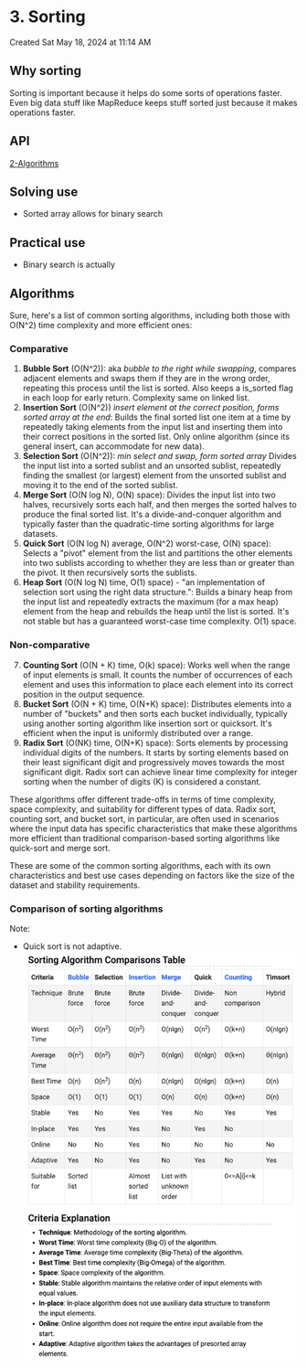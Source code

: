 # 3. Sorting
Created Sat May 18, 2024 at 11:14 AM

## Why sorting
Sorting is important because it helps do some sorts of operations faster.
Even big data stuff like MapReduce keeps stuff sorted just because it makes operations faster.

## API
[2-Algorithms](../STL/2-Algorithms.md#Sorting)

## Solving use
- Sorted array allows for binary search


## Practical use
- Binary search is actually

## Algorithms
Sure, here's a list of common sorting algorithms, including both those with O(N^2) time complexity and more efficient ones:

### Comparative
1. **Bubble Sort** (O(N^2)): aka *bubble to the right while swapping*, compares adjacent elements and swaps them if they are in the wrong order, repeating this process until the list is sorted. Also keeps a is_sorted flag in each loop for early return. Complexity same on linked list.
2. **Insertion Sort** (O(N^2)) *insert element at the correct position, forms sorted array at the end*: Builds the final sorted list one item at a time by repeatedly taking elements from the input list and inserting them into their correct positions in the sorted list. Only online algorithm (since its general insert, can accommodate for new data).
3. **Selection Sort** (O(N^2)): *min select and swap, form sorted array* Divides the input list into a sorted sublist and an unsorted sublist, repeatedly finding the smallest (or largest) element from the unsorted sublist and moving it to the end of the sorted sublist.
4. **Merge Sort** (O(N log N), O(N) space): Divides the input list into two halves, recursively sorts each half, and then merges the sorted halves to produce the final sorted list. It's a divide-and-conquer algorithm and typically faster than the quadratic-time sorting algorithms for large datasets.
5. **Quick Sort** (O(N log N) average, O(N^2) worst-case, O(N) space): Selects a "pivot" element from the list and partitions the other elements into two sublists according to whether they are less than or greater than the pivot. It then recursively sorts the sublists.
6. **Heap Sort** (O(N log N) time, O(1) space) - "an implementation of selection sort using the right data structure.": Builds a binary heap from the input list and repeatedly extracts the maximum (for a max heap) element from the heap and rebuilds the heap until the list is sorted. It's not stable but has a guaranteed worst-case time complexity. O(1) space.
   
### Non-comparative
7. **Counting Sort** (O(N + K) time, O(k) space): Works well when the range of input elements is small. It counts the number of occurrences of each element and uses this information to place each element into its correct position in the output sequence.
8. **Bucket Sort** (O(N + K) time, O(N+K) space): Distributes elements into a number of "buckets" and then sorts each bucket individually, typically using another sorting algorithm like insertion sort or quicksort. It's efficient when the input is uniformly distributed over a range.
9. **Radix Sort** (O(NK) time, O(N+K) space): Sorts elements by processing individual digits of the numbers. It starts by sorting elements based on their least significant digit and progressively moves towards the most significant digit. Radix sort can achieve linear time complexity for integer sorting when the number of digits (K) is considered a constant. 

These algorithms offer different trade-offs in terms of time complexity, space complexity, and suitability for different types of data. Radix sort, counting sort, and bucket sort, in particular, are often used in scenarios where the input data has specific characteristics that make these algorithms more efficient than traditional comparison-based sorting algorithms like quick-sort and merge sort.

These are some of the common sorting algorithms, each with its own characteristics and best use cases depending on factors like the size of the dataset and stability requirements.

### Comparison of sorting algorithms
Note:
- Quick sort is not adaptive.
![](../../assets/3-Sorting-image-1-fcb8a833.png)